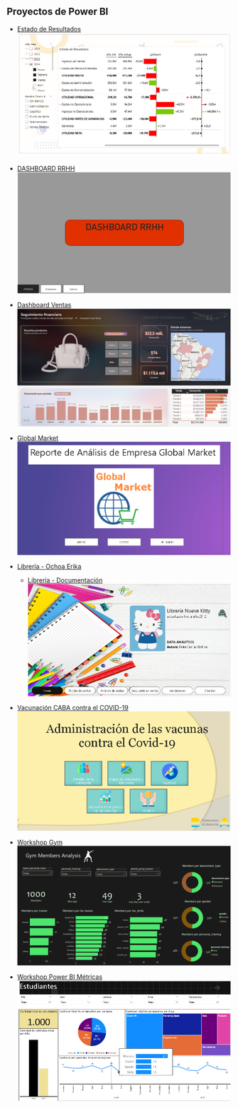 ## Proyectos de Power BI

- <a href="Base EERR Resuelto/Base EERR Resuelto.pdf">Estado de Resultados</a>
![Estado de Resultados](https://github.com/erikaceciliaochoa/PowerBI-projects/blob/main/Base%20EERR%20Resuelto/Base%20EERR%20Resuelto.PNG)

- <a href="DASHBOARD RRHH/DASHBOARD RRHH.pdf">DASHBOARD RRHH</a>
![DASHBOARD RRHH](https://github.com/erikaceciliaochoa/PowerBI-projects/blob/main/DASHBOARD%20RRHH/DASHBOARD%20RRHH.PNG)

- <a href="Dashboard Ventas/Dashboard Ventas.pdf">Dashboard Ventas</a>
![Dashboard Ventas](https://github.com/erikaceciliaochoa/PowerBI-projects/blob/main/Dashboard%20Ventas/Dashboard%20Ventas.PNG)

- <a href="Global Market/Global Market.pdf">Global Market</a>
![Global Market](https://github.com/erikaceciliaochoa/PowerBI-projects/blob/main/Global%20Market/Global%20Market.PNG)

- <a href="Librería/Librería - Ochoa Erika.pdf">Librería - Ochoa Erika</a>
  - <a href="Librería/Librería - Documentación.pdf">Librería - Documentación</a>
![Libreria](https://github.com/erikaceciliaochoa/PowerBI-projects/blob/main/Librería/Librería.PNG)
           
 - <a href="Vacunación CABA contra el COVID-19/Vacunación CABA contra el COVID-19.pdf">Vacunación CABA contra el COVID-19</a>
![Vacunación CABA contra el COVID-19](https://github.com/erikaceciliaochoa/PowerBI-projects/blob/main/Vacunaci%C3%B3n%20CABA%20contra%20el%20COVID-19/Vacunaci%C3%B3n%20CABA%20contra%20el%20COVID-19.PNG)

- <a href="Workshop Gym/Workshop Gym.pdf">Workshop Gym</a>
![Workshop Gym](https://github.com/erikaceciliaochoa/PowerBI-projects/blob/main/Workshop%20Gym/Workshop%20Gym.PNG)

- <a href="Workshop Power BI Métricas/Workshop Power BI Métricas.pdf">Workshop Power BI Métricas</a>
![Workshop Power BI Métricas](https://github.com/erikaceciliaochoa/PowerBI-projects/blob/main/Workshop%20Power%20BI%20M%C3%A9tricas/Workshop%20Power%20BI%20M%C3%A9tricas.PNG)


